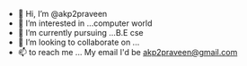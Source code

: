 - 👋 Hi, I’m @akp2praveen
- 👀 I’m interested in ...computer world
- 🌱 I’m currently pursuing  ...B.E cse
- 💞️ I’m looking to collaborate on ...
- 📫 to reach me ... My email I'd be akp2praveen@gmail.com


<!---
akp2praveen/akp2praveen is a ✨ special ✨ repository because its `README.md` (this file) appears on your GitHub profile.
You can click the Preview link to take a look at your changes.
--->

